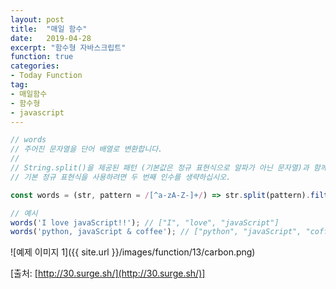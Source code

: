 ```yaml
---
layout: post
title:  "매일 함수"
date:   2019-04-28
excerpt: "함수형 자바스크립트"
function: true
categories:
- Today Function
tag:
- 매일함수
- 함수형
- javascript
---
```


```javascript
// words
// 주어진 문자열을 단어 배열로 변환합니다.
// 
// String.split()을 제공된 패턴 (기본값은 정규 표현식으로 알파가 아닌 문자열)과 함께 사용하여 문자열 배열로 변환합니다. Array.filter()를 사용하여 빈 문자열을 제거하십시오.
// 기본 정규 표현식을 사용하려면 두 번째 인수를 생략하십시오.

const words = (str, pattern = /[^a-zA-Z-]+/) => str.split(pattern).filter(Boolean);

// 예시
words('I love javaScript!!'); // ["I", "love", "javaScript"]
words('python, javaScript & coffee'); // ["python", "javaScript", "coffee"]
```

![예제 이미지 1]({{ site.url }}/images/function/13/carbon.png)

[출처: [http://30.surge.sh/](http://30.surge.sh/)]
